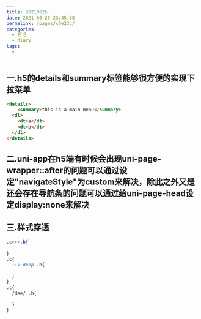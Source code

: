 ```yaml
---
title: 20210625
date: 2021-06-25 23:45:58
permalink: /pages/c0e23c/
categories:
  - 日记
  - diary
tags:
  - 
---
```

## 一.h5的details和summary标签能够很方便的实现下拉菜单

```html
<details>
	<summary>this is a main menu</summary>
  <dl>
    <dt>a</dt>
    <dt>b</dt>
  </dl>
</details>
```

## 二.uni-app在h5端有时候会出现uni-page-wrapper::after的问题可以通过设定"navigateStyle"为custom来解决，除此之外又是还会存在导航条的问题可以通过给uni-page-head设定display:none来解决

## 三.样式穿透

```scss
.c>>>.b{
  
}
.c{
  ::v-deep .b{
    
  }
}
.c{
  /dee/ .b{
    
  }
}
```

